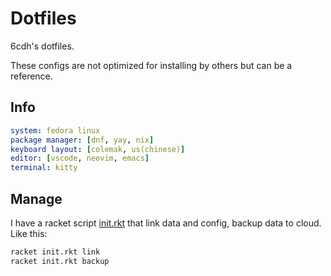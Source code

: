 # Dotfiles

6cdh's dotfiles.

These configs are not optimized for installing by others but can be a reference.

## Info

```yaml
system: fedora linux
package manager: [dnf, yay, nix]
keyboard layout: [colemak, us(chinese)]
editor: [vscode, neovim, emacs]
terminal: kitty
```

## Manage

I have a racket script [init.rkt](init.rkt) that link data and config, backup data to cloud. Like this:

```bash
racket init.rkt link
racket init.rkt backup
```

